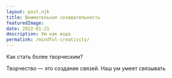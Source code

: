 ```yaml
---
layout: post.njk
title: Внимательная созидательность
featuredImage:
date: 2022-01-21
description: Ум как вода
permalink: /mindful-creativity/
---
```


Как стать более творческим?

Творчество — это создание связей. Наш ум умеет связывать
